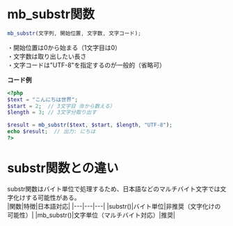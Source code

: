 # mb_substr関数
```php
mb_substr(文字列, 開始位置, 文字数, 文字コード);
```
・開始位置は0から始まる（1文字目は0）  
・文字数は取り出したい長さ  
・文字コードは"UTF-8"を指定するのが一般的（省略可）  
  
**コード例**
```php
<?php
$text = "こんにちは世界";
$start = 2;  // 3文字目（0から数える）
$length = 3; // 3文字分取り出す

$result = mb_substr($text, $start, $length, "UTF-8");
echo $result;  // 出力: にちは
?>
```
  
# substr関数との違い
substr関数はバイト単位で処理するため、日本語などのマルチバイト文字では文字化けする可能性がある。  
|関数|特徴|日本語対応|
|---|---|---|
|substr()|バイト単位|非推奨（文字化けの可能性）|
|mb_substr()|文字単位（マルチバイト対応）|推奨|

